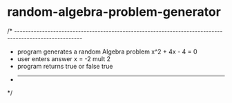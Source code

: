 # random-algebra-problem-generator
/*  ------------------------------------------------------------------------------------------------------
 *  program generates a random Algebra problem    x^2 + 4x - 4 = 0
 *  user enters answer                            x = -2 mult 2
 *  program returns true or false                 true
 *  ------------------------------------------------------------------------------------------------------ 
 */ 
